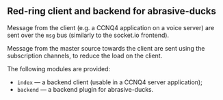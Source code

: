 Red-ring client and backend for abrasive-ducks
----------------------------------------------

Message from the client (e.g. a CCNQ4 application on a voice server) are sent over the `msg` bus (similarly to the socket.io frontend).

Message from the master source towards the client are sent using the subscription channels, to reduce the load on the client.

The following modules are provided:
- `index` — a backend client (usable in a CCNQ4 server application);
- `backend` — a backend plugin for abrasive-ducks.

